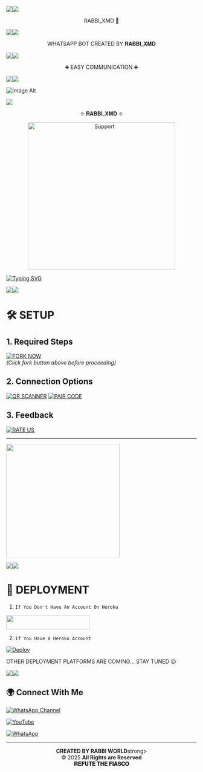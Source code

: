 
<a><img src='https://i.imgur.com/LyHic3i.gif'/></a><a><img src='https://i.imgur.com/LyHic3i.gif'/></a>

<p align="center">
 RABBI_XMD 👋

<a><img src='https://i.imgur.com/LyHic3i.gif'/></a><a><img src='https://i.imgur.com/LyHic3i.gif'/></a>

<p align="center">
   WHATSAPP BOT CREATED BY 𝐑𝐀𝐁𝐁𝐈_𝐗𝐌𝐃

   
<a><img src='https://i.imgur.com/LyHic3i.gif'/></a><a><img src='https://i.imgur.com/LyHic3i.gif'/></a>

<p align="center">
    ➕ EASY COMMUNICATION ➕

 
<a><img src='https://i.imgur.com/LyHic3i.gif'/></a><a><img src='https://i.imgur.com/LyHic3i.gif'/></a>

  ![Image Alt](https://i.ibb.co/VWr5Zr4J/4ed6779c1a7e.jpg)

<a><img src='https://i.ibb.co/gMwJX8XK/18d6848e8aa7.jpg'/></a><a><img src=''/></a>


<p align="center">                                              ⨭ 𝐑𝐀𝐁𝐁𝐈_𝐗𝐌𝐃 ⨮


</p>
<p align="center"> 
  <a href="https://whatsapp.com/channel/0029Vb1xfwQ2phHULSp4Iv3p">
    <img alt=Support height="390" src="https://i.ibb.co/CKQmLGfS/def07e301afe.jpg"> 
    </p>
 
 


<a href="https://git.io/typing-svg"><img src="https://readme-typing-svg.demolab.com?font=Fira+Code&pause=1000&random=false&width=435&lines=THIS+IS+⨭ 𝐑𝐀𝐁𝐁𝐈_𝐗𝐌𝐃 ⨮-+CREATED+BY+RABBI" alt="Typing SVG" /></a>



<a><img src='https://i.imgur.com/LyHic3i.gif'/></a><a><img src='https://i.imgur.com/LyHic3i.gif'/></a>



# 🛠️ SETUP

## 1. Required Steps
[![FORK NOW](https://img.shields.io/badge/✨_FORK_NOW-181717?style=for-the-badge&logo=github)](https://github.com/KYPHER26/KYPHER_XMD/fork)  
*(Click fork button above before proceeding)*

## 2. Connection Options
[![QR SCANNER](https://img.shields.io/badge/📸_QR_SCANNER-25D366?style=for-the-badge&logo=whatsapp)](https://rabbi-xmd.onrender.com/qr)
[![PAIR CODE](https://img.shields.io/badge/🔗_PAIR_CODE-FF6B00?style=for-the-badge&logo=linktree)](https://rabbi-xmd.onrender.com/pair)

## 3. Feedback
[![RATE US](https://img.shields.io/badge/⭐_RATE_US-FFD700?style=for-the-badge&logo=star)](https://github.com/KYPHER26/KYPHER_XMD/stargazers)

---


</div>


  <img src="https://i.imgur.com/LyHic3i.gif" width="300">
</p>

</div>
 

<a><img src='https://i.imgur.com/LyHic3i.gif'/></a><a><img src='https://i.imgur.com/LyHic3i.gif'/></a>


# 🚀 DEPLOYMENT 
1. `If You Don't Have An Account On Heroku`

<a align="center"><a href="https://signup.heroku.com">
 <img src="https://img.shields.io/badge/Create%20Account%20Now-blue?style=for-the-badge&logo=heroku" width="220" height="38.45"/></a></p>

2. `If You Have a Heroku Account`

[![Deploy](https://www.herokucdn.com/deploy/button.svg)](https://heroku-deploy-verify.herokuapp.com/deploy?user=YOUR_USERNAME)


   OTHER DEPLOYMENT PLATFORMS ARE COMING... STAY TUNED 😉

<a><img src='https://i.imgur.com/LyHic3i.gif'/></a><a><img src='https://i.imgur.com/LyHic3i.gif'/></a>


  ## 🌍 Connect With Me

[![WhatsApp Channel](https://img.shields.io/badge/WhatsApp_Channel-25D366?style=for-the-badge&logo=whatsapp&logoColor=white)](https://whatsapp.com/channel/0029Vb1xfwQ2phHULSp4Iv3p)

[![YouTube](https://img.shields.io/badge/YouTube-FF0000?style=for-the-badge&logo=youtube&logoColor=white)](https://www.youtube.com/@rabbi.world.official)

[![WhatsApp](https://img.shields.io/badge/WhatsApp-25D366?style=for-the-badge&logo=whatsapp&logoColor=white)](https://wa.me/message/PO5R6CO7HDJQD1)




    
---
<p align="center">
 <strong>CREATED BY RABBI WORLD</strong>strong><br>
 © 2025 <strong>All Rights are Reserved</strong><br>
  <strong>𝐑𝐄𝐅𝐔𝐓𝐄 𝐓𝐇𝐄 𝐅𝐈𝐀𝐒𝐂𝐎</strong>
</p>
